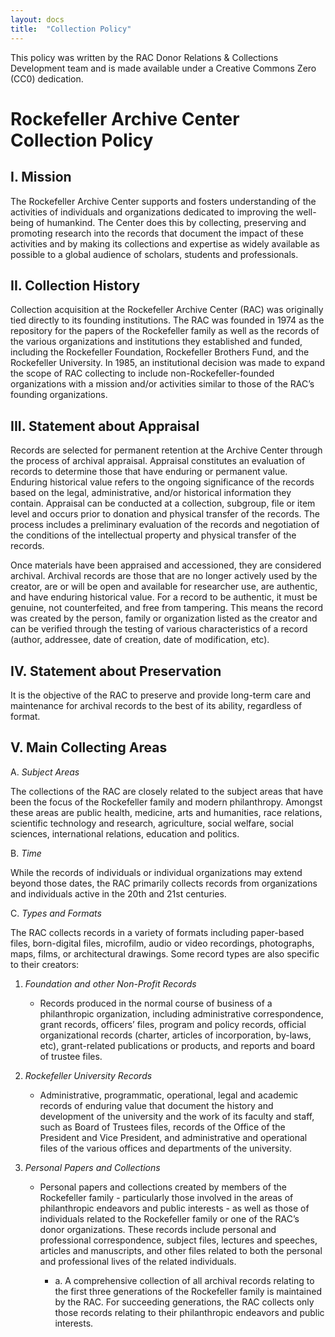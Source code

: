 ```yaml
---
layout: docs
title:  "Collection Policy"
---
```


This policy was written by the RAC Donor Relations & Collections Development team and is made available under a Creative Commons Zero (CC0) dedication.


# Rockefeller Archive Center Collection Policy

## I. Mission

The Rockefeller Archive Center supports and fosters understanding of the activities of individuals and organizations dedicated to improving the well-being of humankind. The Center does this by collecting, preserving and promoting research into the records that document the impact of these activities and by making its collections and expertise as widely available as possible to a global audience of scholars, students and professionals.

## II. Collection History

Collection acquisition at the Rockefeller Archive Center (RAC) was originally tied directly to its founding institutions. The RAC was founded in 1974 as the repository for the papers of the Rockefeller family as well as the records of the various organizations and institutions they established and funded, including the Rockefeller Foundation, Rockefeller Brothers Fund, and the Rockefeller University. In 1985, an institutional decision was made to expand the scope of RAC collecting to include non-Rockefeller-founded organizations with a mission and/or activities similar to those of the RAC’s founding organizations.

## III. Statement about Appraisal

Records are selected for permanent retention at the Archive Center through the process of archival appraisal. Appraisal constitutes an evaluation of records to determine those that have enduring or permanent value. Enduring historical value refers to the ongoing significance of the records based on the legal, administrative, and/or historical information they contain. Appraisal can be conducted at a collection, subgroup, file or item level and occurs prior to donation and physical transfer of the records. The process includes a preliminary evaluation of the records and negotiation of the conditions of the intellectual property and physical transfer of the records.

Once materials have been appraised and accessioned, they are considered archival. Archival records are those that are no longer actively used by the creator, are or will be open and available for researcher use, are authentic, and have enduring historical value. For a record to be authentic, it must be genuine, not counterfeited, and free from tampering. This means the record was created by the person, family or
organization listed as the creator and can be verified through the testing of various characteristics of a record (author, addressee, date of creation, date of modification, etc).

## IV. Statement about Preservation

It is the objective of the RAC to preserve and provide long-term care and maintenance for archival records to the best of its ability, regardless of format.

## V. Main Collecting Areas

A.  *Subject Areas*

  The collections of the RAC are closely related to the subject areas that have been the focus of the Rockefeller family and modern philanthropy. Amongst these areas are public health, medicine, arts and humanities, race relations, scientific technology and research, agriculture, social welfare, social sciences, international relations, education and politics.

B.  *Time*

  While the records of individuals or individual organizations may extend beyond those dates, the RAC primarily collects records from organizations and individuals active in the 20th and 21st centuries.

C.  *Types and Formats*

  The RAC collects records in a variety of formats including paper-based files, born-digital files, microfilm, audio or video recordings, photographs, maps, films, or architectural drawings. Some record types are also specific to their creators:


  1.  *Foundation and other Non-Profit Records*

      - Records produced in the normal course of business of a philanthropic organization, including administrative correspondence, grant records, officers’ files, program and policy records, official organizational records (charter, articles of incorporation, by-laws, etc), grant-related publications or products, and reports and board of trustee files.

  2.  *Rockefeller University Records*

      - Administrative, programmatic, operational, legal and academic records of enduring value that document the history and development of the university and the work of its faculty and staff, such as Board of Trustees files, records of the Office of the President and Vice President, and administrative and operational files of the various offices and departments of the university.

  3.  *Personal Papers and Collections*

      - Personal papers and collections created by members of the Rockefeller family - particularly those involved in the areas of philanthropic endeavors and public interests - as well as those of individuals related to the Rockefeller family or one of the RAC’s donor organizations. These records include personal and professional correspondence, subject files, lectures and speeches, articles and manuscripts, and other files related to both the personal and professional lives of the related individuals.

          - a.  A comprehensive collection of all archival records relating to the first three generations of the Rockefeller family is maintained by the RAC. For succeeding generations, the RAC collects only those records relating to their philanthropic endeavors and public interests.

